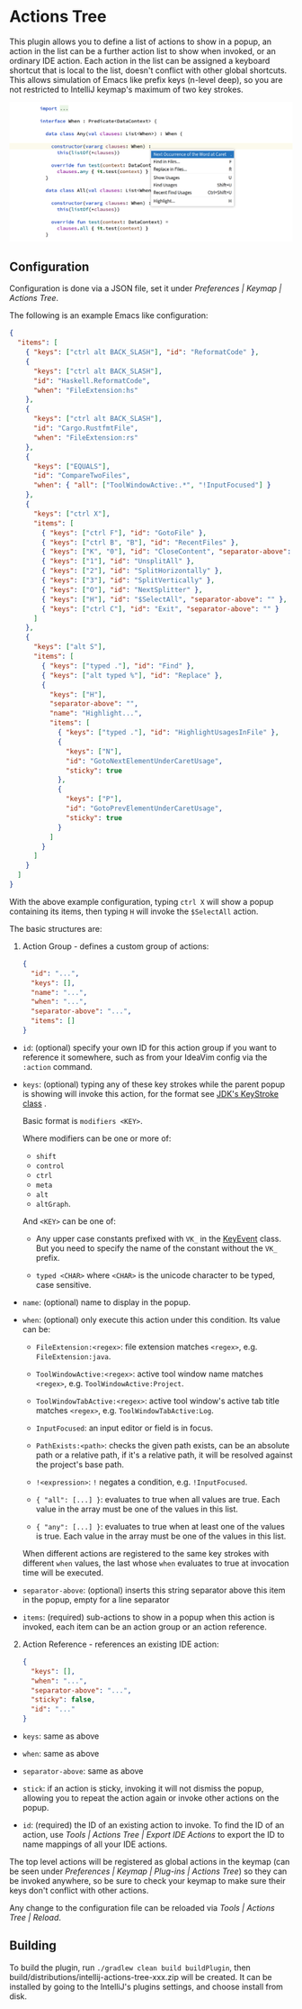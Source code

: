 # Actions Tree

This plugin allows you to define a list of actions to show in a popup, an action
in the list can be a further action list to show when invoked, or an ordinary
IDE action. Each action in the list can be assigned a keyboard shortcut that is
local to the list, doesn't conflict with other global shortcuts. This allows
simulation of Emacs like prefix keys (n-level deep), so you are not restricted
to IntelliJ keymap's maximum of two key strokes.

![screenshot](screenshot.png)

## Configuration

Configuration is done via a JSON file, set it under *Preferences | Keymap |
Actions Tree*.

The following is an example Emacs like configuration:

```json
{
  "items": [
    { "keys": ["ctrl alt BACK_SLASH"], "id": "ReformatCode" },
    {
      "keys": ["ctrl alt BACK_SLASH"],
      "id": "Haskell.ReformatCode",
      "when": "FileExtension:hs"
    },
    {
      "keys": ["ctrl alt BACK_SLASH"],
      "id": "Cargo.RustfmtFile",
      "when": "FileExtension:rs"
    },
    {
      "keys": ["EQUALS"],
      "id": "CompareTwoFiles",
      "when": { "all": ["ToolWindowActive:.*", "!InputFocused"] }
    },
    {
      "keys": ["ctrl X"],
      "items": [
        { "keys": ["ctrl F"], "id": "GotoFile" },
        { "keys": ["ctrl B", "B"], "id": "RecentFiles" },
        { "keys": ["K", "0"], "id": "CloseContent", "separator-above": "" },
        { "keys": ["1"], "id": "UnsplitAll" },
        { "keys": ["2"], "id": "SplitHorizontally" },
        { "keys": ["3"], "id": "SplitVertically" },
        { "keys": ["O"], "id": "NextSplitter" },
        { "keys": ["H"], "id": "$SelectAll", "separator-above": "" },
        { "keys": ["ctrl C"], "id": "Exit", "separator-above": "" }
      ]
    },
    {
      "keys": ["alt S"],
      "items": [
        { "keys": ["typed ."], "id": "Find" },
        { "keys": ["alt typed %"], "id": "Replace" },
        {
          "keys": ["H"],
          "separator-above": "",
          "name": "Highlight...",
          "items": [
            { "keys": ["typed ."], "id": "HighlightUsagesInFile" },
            {
              "keys": ["N"],
              "id": "GotoNextElementUnderCaretUsage",
              "sticky": true
            },
            {
              "keys": ["P"],
              "id": "GotoPrevElementUnderCaretUsage",
              "sticky": true
            }
          ]
        }
      ]
    }
  ]
}
```

With the above example configuration, typing `ctrl X` will show a popup
containing its items, then typing `H` will invoke the
`$SelectAll` action.

The basic structures are:

1. Action Group - defines a custom group of actions:

    ```json
    {
      "id": "...",
      "keys": [],
      "name": "...",
      "when": "...",
      "separator-above": "...",
      "items": []
    }
    ```

- `id`: (optional) specify your own ID for this action group if you want to
  reference it somewhere, such as from your IdeaVim config via the `:action`
  command.

- `keys`: (optional) typing any of these key strokes while the parent popup is
  showing will invoke this action, for the format
  see [JDK's KeyStroke class](https://docs.oracle.com/javase/8/docs/api/javax/swing/KeyStroke.html#getKeyStroke-java.lang.String-)
  .

  Basic format is `modifiers <KEY>`.

  Where modifiers can be one or more of:
  - `shift`
  - `control`
  - `ctrl`
  - `meta`
  - `alt`
  - `altGraph`.

  And `<KEY>` can be one of:

  - Any upper case constants prefixed with `VK_` in the
    [KeyEvent](https://docs.oracle.com/javase/8/docs/api/java/awt/event/KeyEvent.html#field.summary)
    class. But you need to specify the name of the constant without the `VK_`
    prefix.

  - `typed <CHAR>` where `<CHAR>` is the unicode character to be typed, case
    sensitive.

- `name`: (optional) name to display in the popup.

- `when`: (optional) only execute this action under this condition. Its value
  can be:

  - `FileExtension:<regex>`: file extension matches `<regex>`,
    e.g. `FileExtension:java`.

  - `ToolWindowActive:<regex>`: active tool window name matches
    `<regex>`, e.g. `ToolWindowActive:Project`.

  - `ToolWindowTabActive:<regex>`: active tool window's active tab title
    matches `<regex>`, e.g. `ToolWindowTabActive:Log`.

  - `InputFocused`: an input editor or field is in focus.

  - `PathExists:<path>`: checks the given path exists, can be an absolute path
    or a relative path, if it's a relative path, it will be resolved against the
    project's base path.

  - `!<expression>`: `!` negates a condition, e.g. `!InputFocused`.

  - `{ "all": [...] }`: evaluates to true when all values are true. Each value
    in the array must be one of the values in this list.

  - `{ "any": [...] }`: evaluates to true when at least one of the values is
    true. Each value in the array must be one of the values in this list.

  When different actions are registered to the same key strokes with
  different `when` values, the last whose `when` evaluates to true at invocation
  time will be executed.

- `separator-above`: (optional) inserts this string separator above this item in
  the popup, empty for a line separator

- `items`: (required) sub-actions to show in a popup when this action is
  invoked, each item can be an action group or an action reference.

2. Action Reference - references an existing IDE action:

    ```json
    {
      "keys": [],
      "when": "...",
      "separator-above": "...",
      "sticky": false,
      "id": "..."
    }
    ```

- `keys`: same as above

- `when`: same as above

- `separator-above`: same as above

- `stick`: if an action is sticky, invoking it will not dismiss the popup,
  allowing you to repeat the action again or invoke other actions on the popup.

- `id`: (required) the ID of an existing action to invoke. To find the ID of an
  action, use *Tools | Actions Tree | Export IDE Actions* to export the ID to
  name mappings of all your IDE actions.

The top level actions will be registered as global actions in the keymap (can be
seen under *Preferences | Keymap | Plug-ins | Actions Tree*) so they can be
invoked anywhere, so be sure to check your keymap to make sure their keys don't
conflict with other actions.

Any change to the configuration file can be reloaded via *Tools | Actions Tree |
Reload*.

## Building

To build the plugin, run `./gradlew clean build buildPlugin`, then
build/distributions/intellij-actions-tree-xxx.zip will be created. It can be
installed by going to the IntelliJ's plugins settings, and choose install from
disk.

